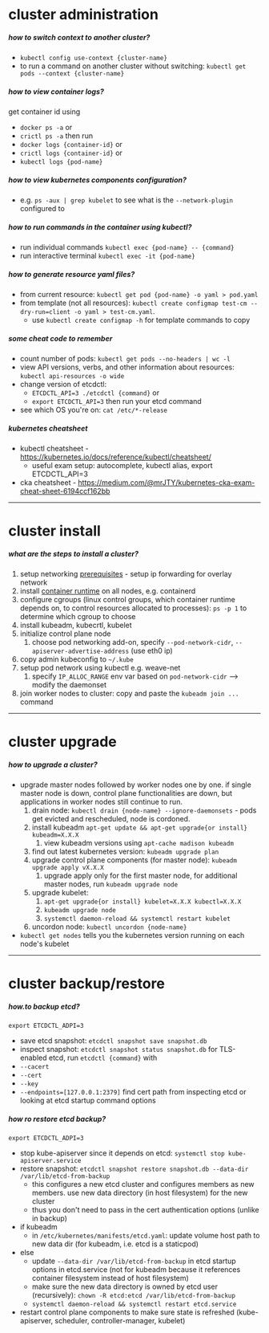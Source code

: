 ```table-of-contents
```
# cluster administration
##### how to switch context to another cluster?
- `kubectl config use-context {cluster-name}`
- to run a command on another cluster without switching: `kubectl get pods --context {cluster-name}`

##### how to view container logs?
get container id using
- `docker ps -a` or
- `crictl ps -a`
then run
- `docker logs {container-id}` or
- `crictl logs {container-id}` or
- `kubectl logs {pod-name}`

##### how to view kubernetes components configuration?
- e.g. `ps -aux | grep kubelet` to see what is the `--network-plugin` configured to

##### how to run commands in the container using kubectl?
- run individual commands `kubectl exec {pod-name} -- {command}`
- run interactive terminal `kubectl exec -it {pod-name}`

##### how to generate resource yaml files?
- from current resource: `kubectl get pod {pod-name} -o yaml > pod.yaml`
- from template (not all resources): `kubectl create configmap test-cm --dry-run=client -o yaml > test-cm.yaml`. 
	- use `kubectl create configmap -h` for template commands to copy

##### some cheat code to remember
- count number of pods: `kubectl get pods --no-headers | wc -l`
- view API versions, verbs, and other information about resources: `kubectl api-resources -o wide`
- change version of etcdctl: 
	- `ETCDCTL_API=3 ./etcdctl {command}` or
	- `export ETCDCTL_API=3` then run your etcd command
- see which OS you're on: `cat /etc/*-release`

##### kubernetes cheatsheet
- kubectl cheatsheet - https://kubernetes.io/docs/reference/kubectl/cheatsheet/
	- useful exam setup: autocomplete, kubectl alias, export ETCDCTL_API=3
- cka cheatsheet - https://medium.com/@mrJTY/kubernetes-cka-exam-cheat-sheet-6194ccf162bb

---
# cluster install

##### what are the steps to install a cluster?
1. setup networking [prerequisites](https://kubernetes.io/docs/setup/production-environment/container-runtimes/#install-and-configure-prerequisites) - setup ip forwarding for overlay network
3. install [container runtime](https://kubernetes.io/docs/setup/production-environment/container-runtimes/#containerd) on all nodes, e.g. containerd
4. configure cgroups (linux control groups, which container runtime depends on, to control resources allocated to processes): `ps -p 1` to determine which cgroup to choose
5. install kubeadm, kubecrtl, kubelet
6. initialize control plane node
	1. choose pod networking add-on, specify `--pod-network-cidr`, `--apiserver-advertise-address` (use eth0 ip)
7. copy admin kubeconfig to `~/.kube`
8. setup pod network using kubectl e.g. weave-net
	1. specify `IP_ALLOC_RANGE` env var based on `pod-network-cidr` --> modify the daemonset
9. join worker nodes to cluster: copy and paste the `kubeadm join ...` command

---
# cluster upgrade

##### how to upgrade a cluster?
- upgrade master nodes followed by worker nodes one by one. if single master node is down, control plane functionalities are down, but applications in worker nodes still continue to run.
	1. drain node: `kubectl drain {node-name} --ignore-daemonsets` - pods get evicted and rescheduled, node is cordoned.
	2. install kubeadm `apt-get update && apt-get upgrade{or install} kubeadm=X.X.X`
		1. view kubeadm versions using `apt-cache madison kubeadm`
	3. find out latest kubernetes version: `kubeadm upgrade plan`
	4. upgrade control plane components (for master node): `kubeadm upgrade apply vX.X.X`
		1. upgrade apply only for the first master node, for additional master nodes, run `kubeadm upgrade node`
	5. upgrade kubelet:  
		1. `apt-get upgrade{or install} kubelet=X.X.X kubectl=X.X.X`
		2. `kubeadm upgrade node`
		3. `systemctl daemon-reload && systemctl restart kubelet`
	6. uncordon node: `kubectl uncordon {node-name}`
- `kubectl get nodes` tells you the kubernetes version running on each node's kubelet

---
# cluster backup/restore

##### how.to backup etcd?
`export ETCDCTL_ADPI=3`
- save etcd snapshot:  `etcdctl snapshot save snapshot.db`
- inspect snapshot: `etcdctl snapshot status snapshot.db`
for TLS-enabled etcd, run `etcdctl {command}` with
- `--cacert`
- `--cert`
- `--key`
- `--endpoints=[127.0.0.1:2379]`
find cert path from inspecting etcd or looking at etcd startup command options

##### how ro restore etcd backup?
`export ETCDCTL_ADPI=3`
- stop kube-apiserver since it depends on etcd: `systemctl stop kube-apiserver.service`
- restore snapshot: `etcdctl snapshot restore snapshot.db --data-dir /var/lib/etcd-from-backup`
	- this configures a new etcd cluster and configures members as new members. use new data directory (in host filesystem) for the new cluster
	- thus you don't need to pass in the cert authentication options (unlike in backup)
- if kubeadm
	- in `/etc/kubernetes/manifests/etcd.yaml`: update volume host path to new data dir (for kubeadm, i.e. etcd is a staticpod)
- else
	- update `--data-dir /var/lib/etcd-from-backup` in etcd startup options in etcd.service (not for kubeadm because it references container filesystem instead of host filesystem)
	- make sure the new data directory is owned by etcd user (recursively): `chown -R etcd:etcd /var/lib/etcd-from-backup`
	- `systemctl daemon-reload && systemctl restart etcd.service`
- restart control plane components to make sure state is refreshed (kube-apiserver, scheduler, controller-manager, kubelet)